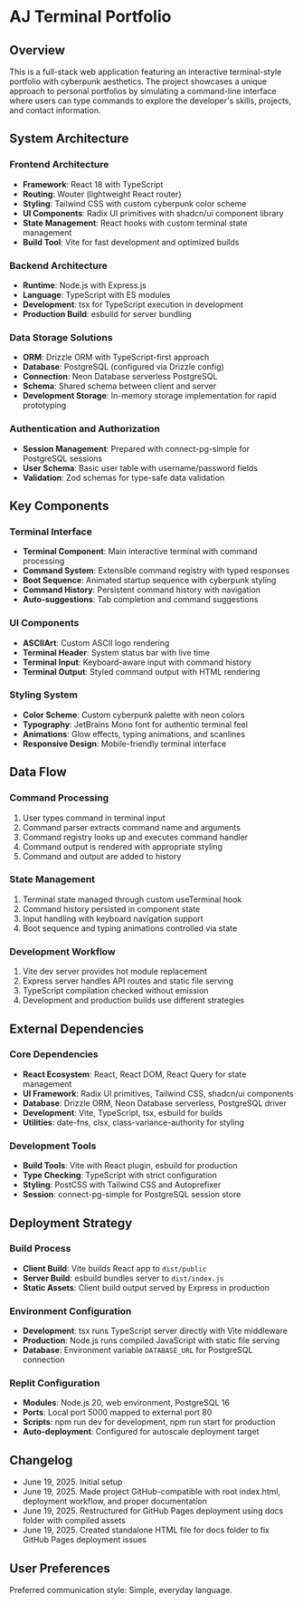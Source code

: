 # AJ Terminal Portfolio

## Overview
This is a full-stack web application featuring an interactive terminal-style portfolio with cyberpunk aesthetics. The project showcases a unique approach to personal portfolios by simulating a command-line interface where users can type commands to explore the developer's skills, projects, and contact information.

## System Architecture

### Frontend Architecture
- **Framework**: React 18 with TypeScript
- **Routing**: Wouter (lightweight React router)
- **Styling**: Tailwind CSS with custom cyberpunk color scheme
- **UI Components**: Radix UI primitives with shadcn/ui component library
- **State Management**: React hooks with custom terminal state management
- **Build Tool**: Vite for fast development and optimized builds

### Backend Architecture
- **Runtime**: Node.js with Express.js
- **Language**: TypeScript with ES modules
- **Development**: tsx for TypeScript execution in development
- **Production Build**: esbuild for server bundling

### Data Storage Solutions
- **ORM**: Drizzle ORM with TypeScript-first approach
- **Database**: PostgreSQL (configured via Drizzle config)
- **Connection**: Neon Database serverless PostgreSQL
- **Schema**: Shared schema between client and server
- **Development Storage**: In-memory storage implementation for rapid prototyping

### Authentication and Authorization
- **Session Management**: Prepared with connect-pg-simple for PostgreSQL sessions
- **User Schema**: Basic user table with username/password fields
- **Validation**: Zod schemas for type-safe data validation

## Key Components

### Terminal Interface
- **Terminal Component**: Main interactive terminal with command processing
- **Command System**: Extensible command registry with typed responses
- **Boot Sequence**: Animated startup sequence with cyberpunk styling
- **Command History**: Persistent command history with navigation
- **Auto-suggestions**: Tab completion and command suggestions

### UI Components
- **ASCIIArt**: Custom ASCII logo rendering
- **Terminal Header**: System status bar with live time
- **Terminal Input**: Keyboard-aware input with command history
- **Terminal Output**: Styled command output with HTML rendering

### Styling System
- **Color Scheme**: Custom cyberpunk palette with neon colors
- **Typography**: JetBrains Mono font for authentic terminal feel
- **Animations**: Glow effects, typing animations, and scanlines
- **Responsive Design**: Mobile-friendly terminal interface

## Data Flow

### Command Processing
1. User types command in terminal input
2. Command parser extracts command name and arguments
3. Command registry looks up and executes command handler
4. Command output is rendered with appropriate styling
5. Command and output are added to history

### State Management
1. Terminal state managed through custom useTerminal hook
2. Command history persisted in component state
3. Input handling with keyboard navigation support
4. Boot sequence and typing animations controlled via state

### Development Workflow
1. Vite dev server provides hot module replacement
2. Express server handles API routes and static file serving
3. TypeScript compilation checked without emission
4. Development and production builds use different strategies

## External Dependencies

### Core Dependencies
- **React Ecosystem**: React, React DOM, React Query for state management
- **UI Framework**: Radix UI primitives, Tailwind CSS, shadcn/ui components
- **Database**: Drizzle ORM, Neon Database serverless, PostgreSQL driver
- **Development**: Vite, TypeScript, tsx, esbuild for builds
- **Utilities**: date-fns, clsx, class-variance-authority for styling

### Development Tools
- **Build Tools**: Vite with React plugin, esbuild for production
- **Type Checking**: TypeScript with strict configuration
- **Styling**: PostCSS with Tailwind CSS and Autoprefixer
- **Session**: connect-pg-simple for PostgreSQL session store

## Deployment Strategy

### Build Process
- **Client Build**: Vite builds React app to `dist/public`
- **Server Build**: esbuild bundles server to `dist/index.js`
- **Static Assets**: Client build output served by Express in production

### Environment Configuration
- **Development**: tsx runs TypeScript server directly with Vite middleware
- **Production**: Node.js runs compiled JavaScript with static file serving
- **Database**: Environment variable `DATABASE_URL` for PostgreSQL connection

### Replit Configuration
- **Modules**: Node.js 20, web environment, PostgreSQL 16
- **Ports**: Local port 5000 mapped to external port 80
- **Scripts**: npm run dev for development, npm run start for production
- **Auto-deployment**: Configured for autoscale deployment target

## Changelog
- June 19, 2025. Initial setup
- June 19, 2025. Made project GitHub-compatible with root index.html, deployment workflow, and proper documentation
- June 19, 2025. Restructured for GitHub Pages deployment using docs folder with compiled assets
- June 19, 2025. Created standalone HTML file for docs folder to fix GitHub Pages deployment issues

## User Preferences
Preferred communication style: Simple, everyday language.